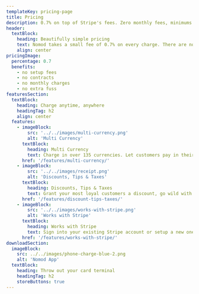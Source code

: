 ```yaml
---
templateKey: pricing-page
title: Pricing
description: 0.7% on top of Stripe's fees. Zero monthly fees, minimums or subscriptions. No contracts, or extra fuss
header:
  textBlock:
    heading: Beautifully simple pricing
    text: Nomod takes a small fee of 0.7% on every charge. There are no setup fees, no contracts, no monthly charges, no minimums, or extra fuss. Stripe will continue to apply its standard fees based on the location of your account.
    align: center
pricingImage:
  percentage: 0.7
  benefits:
    - no setup fees
    - no contracts
    - no monthly charges
    - no extra fuss
featuresSection:
  textBlock:
    heading: Charge anytime, anywhere
    headingTag: h2
    align: center
  features:
    - imageBlock:
        src: '../../images/multi-currency.png'
        alt: 'Multi Currency'
      textBlock:
        heading: Multi Currency
        text: Charge in over 135 currencies. Let customers pay in their native currency, you get paid in yours
      href: '/features/multi-currency/'
    - imageBlock:
        src: '../../images/receipt.png'
        alt: 'Discounts, Tips & Taxes'
      textBlock:
        heading: Discounts, Tips & Taxes
        text: Grant your most loyal customers a discount, go wild with tips for your team, and capture taxes to stay compliant
      href: '/features/discount-tips-taxes/'
    - imageBlock:
        src: '../../images/works-with-stripe.png'
        alt: 'Works with Stripe'
      textBlock:
        heading: Works with Stripe
        text: Sign into your existing Stripe account or setup a new one when signing up!
      href: '/features/works-with-stripe/'
downloadSection:
  imageBlock:
    src: ../../images/phone-charge-blue-2.png
    alt: 'Nomod App'
  textBlock:
    heading: Throw out your card terminal
    headingTag: h2
    storeButtons: true
---
```


